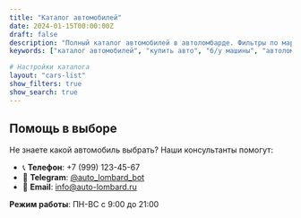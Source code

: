 ```yaml
---
title: "Каталог автомобилей"
date: 2024-01-15T00:00:00Z
draft: false
description: "Полный каталог автомобилей в автоломбарде. Фильтры по марке, году, цене. Подробные характеристики и фото каждого автомобиля."
keywords: ["каталог автомобилей", "купить авто", "б/у машины", "автоломбард"]

# Настройки каталога
layout: "cars-list"
show_filters: true
show_search: true
---
```


## Помощь в выборе

Не знаете какой автомобиль выбрать? Наши консультанты помогут:
- 📞 **Телефон**: +7 (999) 123-45-67
- 💬 **Telegram**: [@auto_lombard_bot](https://t.me/auto_lombard_bot)
- 📧 **Email**: info@auto-lombard.ru

**Режим работы**: ПН-ВС с 9:00 до 21:00
